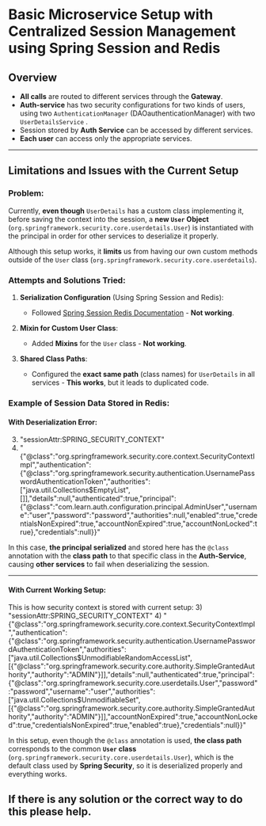 # Basic Microservice Setup with Centralized Session Management using Spring Session and Redis

## Overview

- **All calls** are routed to different services through the **Gateway**.
- **Auth-service** has two security configurations for two kinds of users, using two `AuthenticationManager` (DAOauthenticationManager) with two `UserDetailsService` .
- Session stored by **Auth Service** can be accessed by different services.
- **Each user** can access only the appropriate services.

---

## Limitations and Issues with the Current Setup

### Problem:
Currently, **even though** `UserDetails` has a custom class implementing it, before saving the context into the session, a **new `User` Object** (`org.springframework.security.core.userdetails.User`) is instantiated with the principal in order for other services to deserialize it properly.

Although this setup works, it **limits** us from having our own custom methods outside of the `User` class (`org.springframework.security.core.userdetails`).

### Attempts and Solutions Tried:

1. **Serialization Configuration** (Using Spring Session and Redis):
    - Followed [Spring Session Redis Documentation](https://docs.spring.io/spring-session/reference/configuration/redis.html#serializing-session-using-json) - **Not working**.
    
2. **Mixin for Custom User Class**:
    - Added **Mixins** for the `User` class - **Not working**.
    
3. **Shared Class Paths**:
    - Configured the **exact same path** (class names) for `UserDetails` in all services - **This works**, but it leads to duplicated code.

### Example of Session Data Stored in Redis:

#### With Deserialization Error:

  
3) "sessionAttr:SPRING_SECURITY_CONTEXT"
4) "{\"@class\":\"org.springframework.security.core.context.SecurityContextImpl\",\"authentication\":{\"@class\":\"org.springframework.security.authentication.UsernamePasswordAuthenticationToken\",\"authorities\":[\"java.util.Collections$EmptyList\",[]],\"details\":null,\"authenticated\":true,\"principal\":{\"@class\":\"com.learn.auth.configuration.principal.AdminUser\",\"username\":\"user\",\"password\":\"password\",\"authorities\":null,\"enabled\":true,\"credentialsNonExpired\":true,\"accountNonExpired\":true,\"accountNonLocked\":true},\"credentials\":null}}"



In this case, **the principal serialized** and stored here has the `@class` annotation with the **class path** to that specific class in the **Auth-Service**, causing **other services** to fail when deserializing the session.

---

#### With Current Working Setup:


This is how security context is stored with current setup:
3) "sessionAttr:SPRING_SECURITY_CONTEXT"
4) "{\"@class\":\"org.springframework.security.core.context.SecurityContextImpl\",\"authentication\":{\"@class\":\"org.springframework.security.authentication.UsernamePasswordAuthenticationToken\",\"authorities\":[\"java.util.Collections$UnmodifiableRandomAccessList\",[{\"@class\":\"org.springframework.security.core.authority.SimpleGrantedAuthority\",\"authority\":\"ADMIN\"}]],\"details\":null,\"authenticated\":true,\"principal\":{\"@class\":\"org.springframework.security.core.userdetails.User\",\"password\":\"password\",\"username\":\"user\",\"authorities\":[\"java.util.Collections$UnmodifiableSet\",[{\"@class\":\"org.springframework.security.core.authority.SimpleGrantedAuthority\",\"authority\":\"ADMIN\"}]],\"accountNonExpired\":true,\"accountNonLocked\":true,\"credentialsNonExpired\":true,\"enabled\":true},\"credentials\":null}}"

In this setup, even though the `@class` annotation is used, **the class path** corresponds to the common **`User` class** (`org.springframework.security.core.userdetails.User`), which is the default class used by **Spring Security**, so it is deserialized properly and everything works.

## If there is any solution or the correct way to do this please help.
